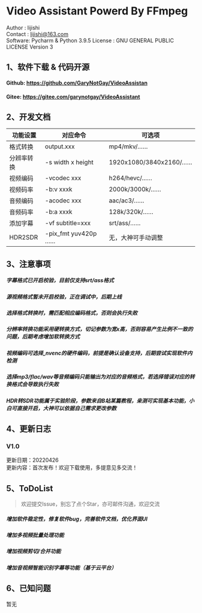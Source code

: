 # Video Assistant Powerd By FFmpeg

Author  :  lijishi  
Contact :  lijishi@163.com  
Software:  Pycharm & Python 3.9.5 
License :  GNU GENERAL PUBLIC LICENSE Version 3   

## 1、软件下载 & 代码开源 

#### Github: https://github.com/GaryNotGay/VideoAssistan
#### Gitee: https://gitee.com/garynotgay/VideoAssistant

## 2、开发文档

| 功能设置 | 对应命令 | 可选项 |
| --- | --- | --- |
| 格式转换 | output.xxx | mp4/mkv/…… |
| 分辨率转换 | -s width x height  | 1920x1080/3840x2160/…… |
| 视频编码 | -vcodec xxx | h264/hevc/…… | 
| 视频码率 | -b:v xxxk | 2000k/3000k/…… |
| 音频编码 | -acodec xxx | aac/ac3/…… |
| 音频码率 | -b:a xxxk | 128k/320k/…… |
| 添加字幕 | -vf subtitle=xxx | srt/ass/…… |
| HDR2SDR | -pix_fmt yuv420p …… | 无，大神可手动调整 |

## 3、注意事项
##### 字幕格式已开启校验，目前仅支持srt/ass格式
##### 源视频格式暂未开启校验，正在调试中，后期上线
##### 选择格式转换时，需匹配相应编码格式，否则会执行失败
##### 分辨率转换功能采用硬转换方式，切记参数为宽x高，否则容易产生比例不一致的问题，后期考虑增加软转换方式
##### 视频编码可选择_nvenc的硬件编码，前提是确认设备支持，后期尝试实现软件内检测
##### 选择mp3/flac/wav等音频编码只能输出为对应的音频格式，若选择错误对应的转换格式会导致执行失败
##### HDR转SDR功能属于实验阶段，参数来自B站某篇教程，亲测可实现基本功能，小白可直接开启，大神可以依据自己需求更改参数

## 4、更新日志

### V1.0
更新日期：20220426   
更新内容：首次发布！欢迎下载使用，多提意见多交流！   

## 5、ToDoList
> 欢迎提交Issue，别忘了点个Star，亦可邮件沟通，欢迎交流   

##### 增加软件稳定性，修复软件bug，完善软件文档，优化界面UI
##### 增加多视频批量处理功能
##### 增加视频剪切/合并功能
##### 增加音视频智能识别字幕等功能（基于云平台）


## 6、已知问题
暂无
